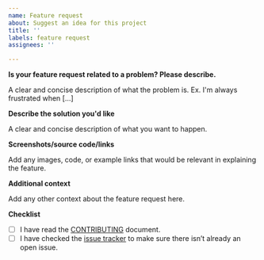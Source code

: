 ```yaml
---
name: Feature request
about: Suggest an idea for this project
title: ''
labels: feature request
assignees: ''

---
```


<!-- Any feature requests that are not specifically related to the HubSpot CMS Boilerplate and are more related to the HubSpot product should be submitted to our ideas forum (https://community.hubspot.com/t5/Ideas/ct-p/ideas) or in the #ideas channel in our public developer Slack channel (https://developers.hubspot.com/slack). -->

**Is your feature request related to a problem? Please describe.**

A clear and concise description of what the problem is. Ex. I'm always frustrated when [...]

**Describe the solution you'd like**

A clear and concise description of what you want to happen.

**Screenshots/source code/links**

Add any images, code, or example links that would be relevant in explaining the feature.

**Additional context**

Add any other context about the feature request here.

**Checklist**

- [ ] I have read the [CONTRIBUTING](https://github.com/HubSpot/cms-theme-boilerplate/blob/master/CONTRIBUTING.md) document.
- [ ] I have checked the [issue tracker](https://github.com/HubSpot/cms-theme-boilerplate/issues) to make sure there isn’t already an open issue.